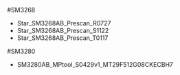 #SM3268
* Star_SM3268AB_Prescan_R0727
* Star_SM3268AB_Prescan_S1122
* Star_SM3268AB_Prescan_T0117

#SM3280
* SM3280AB_MPtool_S0429v1_MT29F512G08CKECBH7
